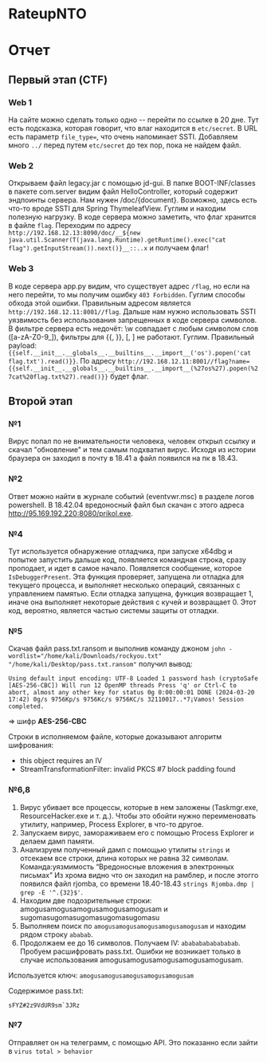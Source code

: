 # RateupNTO

# Отчет

## Первый этап (CTF)

### Web 1
На сайте можно сделать только одно -- перейти по ссылке в 20 дне.
Тут есть подсказка, которая говорит, что влаг находится в `etc/secret`.
В URL есть параметр `file_type=`, что очень напоминает SSTI.
Добавляем много `../` перед путем `etc/secret` до тех пор, пока не найдем файл.


### Web 2
Открываем файл legacy.jar с помощью jd-gui. В папке BOOT-INF/classes в пакете com.server видим файл HelloController, который содержит эндпоинты сервера. Нам нужен /doc/{document}. Возможно, здесь есть что-то вроде SSTI для Spring ThymeleafView. Гуглим и находим полезную нагрузку. В коде сервера можно заметить, что флаг хранится в файле `flag`. Переходим по адресу `http://192.168.12.13:8090/doc/__${new java.util.Scanner(T(java.lang.Runtime).getRuntime().exec("cat flag").getInputStream()).next()}__::..x` и получаем флаг!


### Web 3
В коде сервера app.py видим, что существует адрес `/flag`, но если на него перейти, то мы получим ошибку `403 Forbidden`. Гуглим способы обхода этой ошибки. Правильным адресом является `http://192.168.12.11:8001//flag`. Дальше нам нужно использовать SSTI уязвимость без использования запрещенных в коде сервера символов. В фильтре сервера есть недочёт: \w совпадает с любым символом слов ([a-zA-Z0-9_]), фильтры для {{, }}, [, ] не работают. Гуглим. Правильный payload: `{{self.__init__.__globals__.__builtins__.__import__('os').popen('cat flag.txt').read()}}`.
По адресу `http://192.168.12.11:8001//flag?name={{self.__init__.__globals__.__builtins__.__import__(%27os%27).popen(%27cat%20flag.txt%27).read()}}` будет флаг.


## Второй этап

### №1
Вирус попал по не внимательности человека, человек открыл ссылку и скачал "обновление" и тем самым подхватил вирус.
Исходя из истории браузера он заходил в почту в 18.41 а файл появился на пк в 18.43.

### №2
Ответ можно найти в журнале событий (eventvwr.msc) в разделе логов powershell.
В 18.42.04 вредоносный файл был скачан с этого адреса http://95.169.192.220:8080/prikol.exe.

### №4
Тут используется обнаружение отладчика, при запуске x64dbg и попытке запустить дальше код, появляется командная строка, сразу проподает, и идет в самое начало. Появляется сообщение, которое \
`IsDebuggerPresent`. Эта функция проверяет, запущена ли отладка для текущего процесса, и выполняет несколько операций, связанных с управлением памятью. Если отладка запущена, функция возвращает 1, иначе она выполняет некоторые действия с кучей и возвращает 0. Этот код, вероятно, является частью системы защиты от отладки.

### №5
Скачав файл pass.txt.ransom и выполнив команду джоном `john -wordlist="/home/kali/Downloads/rockyou.txt" "/home/kali/Desktop/pass.txt.ransom"` получил вывод:
```
Using default input encoding: UTF-8 Loaded 1 password hash (cryptoSafe [AES-256-CBC]) Will run 12 OpenMP threads Press 'q' or Ctrl-C to abort, almost any other key for status 0g 0:00:00:01 DONE (2024-03-20 17:42) 0g/s 9756Kp/s 9756Kc/s 9756KC/s 32110017..*7¡Vamos! Session completed.
```
=> шифр **AES-256-CBC**

Строки в исполняемом файле, которые доказывают алгоритм шифрования:
- this object requires an IV
- StreamTransformationFilter: invalid PKCS #7 block padding found

### №6,8
1) Вирус убивает все процессы, которые в нем заложены (Taskmgr.exe, ResourceHacker.exe и т. д.). Чтобы это обойти нужно переименовать утилиту, например, Process Explorer, в что-то другое.
2) Запускаем вирус, замораживаем его с помощью Process Explorer и делаем дамп памяти.
3) Анализруем полученный дамп с помощью утилиты `strings` и отсекаем все строки, длина которых не равна 32 символам. Команда:уязмимость “Вредоносные вложения в электронных письмах” Из хрома видно что он заходил на рамблер, и после этогго появился файл rjomba, со времени 18.40-18.43 `strings Rjomba.dmp | grep -E '^.{32}$'`.
4) Находим две подозрительные строки: amogusamogusamogusamogusamogusam и sugomasugomasugomasugomasugomasu
5) Выполняем поиск по `amogusamogusamogusamogusamogusam` и находим рядом строку `ababab`.
6) Продолжаем ее до 16 символов. Получаем IV: `abababababababab`.
Пробуем расшифровать pass.txt. Ошибки не возникает только в случае использования amogusamogusamogusamogusamogusam.

Используется ключ: `amogusamogusamogusamogusamogusam`

Содержимое pass.txt:
```
sFYZ#2z9VdUR9sm`3JRz
```


### №7
Отправляет он на телеграмм, с помощью API. Это показанно если зайти в `virus total > behavior`
